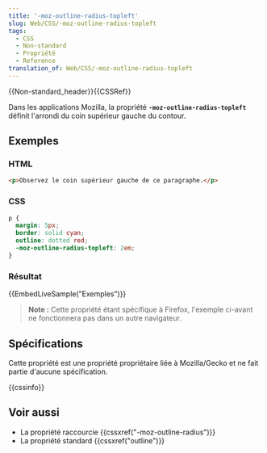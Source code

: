```yaml
---
title: '-moz-outline-radius-topleft'
slug: Web/CSS/-moz-outline-radius-topleft
tags:
  - CSS
  - Non-standard
  - Propriété
  - Reference
translation_of: Web/CSS/-moz-outline-radius-topleft
---
```

{{Non-standard_header}}{{CSSRef}}

Dans les applications Mozilla, la propriété **`-moz-outline-radius-topleft`** définit l'arrondi du coin supérieur gauche du contour.

## Exemples

### HTML

```html
<p>Observez le coin supérieur gauche de ce paragraphe.</p>
```

### CSS

```css
p {
  margin: 5px;
  border: solid cyan;
  outline: dotted red;
  -moz-outline-radius-topleft: 2em;
}
```

### Résultat

{{EmbedLiveSample("Exemples")}}

> **Note :** Cette propriété étant spécifique à Firefox, l'exemple ci-avant ne fonctionnera pas dans un autre navigateur.

## Spécifications

Cette propriété est une propriété propriétaire liée à Mozilla/Gecko et ne fait partie d'aucune spécification.

{{cssinfo}}

## Voir aussi

- La propriété raccourcie {{cssxref("-moz-outline-radius")}}
- La propriété standard {{cssxref("outline")}}
